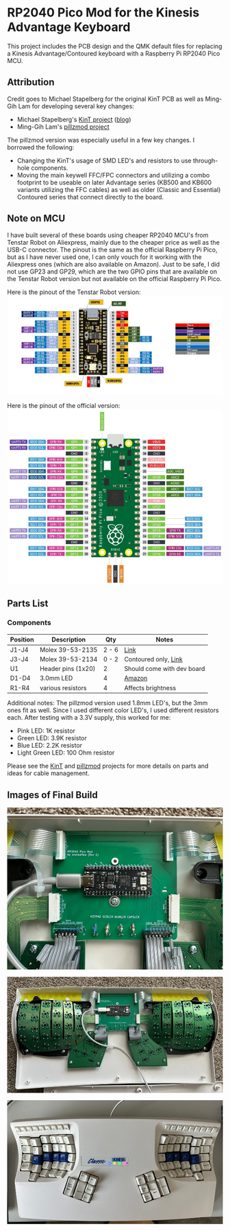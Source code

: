 # RP2040 Pico Mod for the Kinesis Advantage Keyboard

This project includes the PCB design and the QMK default files for replacing a Kinesis Advantage/Contoured keyboard with a Raspberry Pi RP2040 Pico MCU.

## Attribution

Credit goes to Michael Stapelberg for the original KinT PCB as well as Ming-Gih Lam for developing several key changes:
 * Michael Stapelberg's [KinT project](https://github.com/kinx-project/kint) ([blog](https://michael.stapelberg.ch/posts/2020-07-09-kint-kinesis-keyboard-controller/))
 * Ming-Gih Lam's [pillzmod project](https://github.com/dcpedit/pillzmod)

The pillzmod version was especially useful in a few key changes. I borrowed the following:
 * Changing the KinT's usage of SMD LED's and resistors to use through-hole components.
 * Moving the main keywell FFC/FPC connectors and utilizing a combo footprint to be useable on later Advantage series (KB500 and KB600 variants utilizing the FFC cables) as well as older (Classic and Essential) Contoured series that connect directly to the board. 

## Note on MCU

I have built several of these boards using cheaper RP2040 MCU's from Tenstar Robot on Aliexpress, mainly due to the cheaper price as well as the USB-C connector. The pinout is the same as the official Raspberry Pi Pico, but as I have never used one, I can only vouch for it working with the Aliexpress ones (which are also available on Amazon). Just to be safe, I did not use GP23 and GP29, which are the two GPIO pins that are available on the Tenstar Robot version but not available on the official Raspberry Pi Pico.

Here is the pinout of the Tenstar Robot version:
![Tenstar Robot RP2040](images/Tenstar_RP2040.jpg)

Here is the pinout of the official version:
![Raspberry Pi Pico](images/Official_Pinout.jpeg)

## Parts List

### Components

| Position | Description | Qty | Notes |
| -------- | ----------- | --- | ----- |
| J1-J4    | Molex 39-53-2135 | 2 - 6  | [Link](https://octopart.com/39-53-2135-molex-7670149?r=sp)
| J3-J4    | Molex 39-53-2134 | 0 - 2  | Contoured only, [Link](https://octopart.com/search?q=Molex+39-53-2134)
| U1       | Header pins (1x20) | 2 | Should come with dev board
| D1-D4    | 3.0mm LED | 4 | [Amazon](https://a.co/d/3NseNQ2)
| R1-R4    | various resistors | 4 | Affects brightness

Additional notes: The pillzmod version used 1.8mm LED's, but the 3mm ones fit as well. Since I used different color LED's, I used different resistors each. After testing with a 3.3V supply, this worked for me:
 * Pink LED: 1K resistor
 * Green LED: 3.9K resistor
 * Blue LED: 2.2K resistor
 * Light Green LED: 100 Ohm resistor

Please see the [KinT](https://github.com/kinx-project/kint) and [pillzmod](https://github.com/dcpedit/pillzmod) projects for more details on parts and ideas for cable management. 

## Images of Final Build

![Closeup Inside](images/Installed_Closeup.jpg)

![Inside Kinesis Classic](images/Installed_Classic.jpg)

![Finished Kinesis Classic](images/Finished.jpg)

